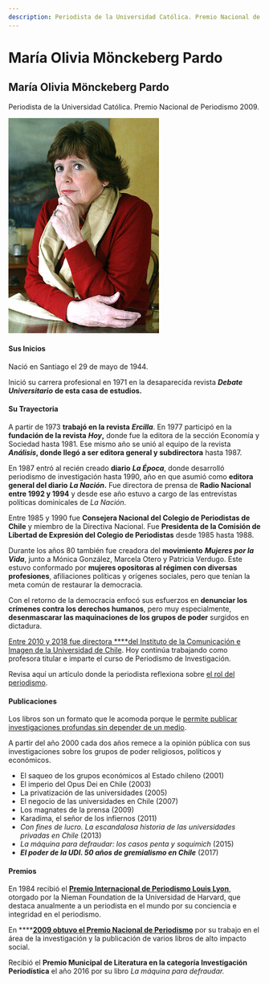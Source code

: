 ```yaml
---
description: Periodista de la Universidad Católica. Premio Nacional de Periodismo 2009.
---
```


# María Olivia Mönckeberg Pardo

## María Olivia Mönckeberg Pardo

Periodista de la Universidad Católica. Premio Nacional de Periodismo 2009.

![Mar&#xED;a Olivia Monckeberg Pardo. Foto: Observatorio Fucatel.](../../.gitbook/assets/monckeberg.jpg)

#### Sus Inicios

Nació en Santiago el 29 de mayo de 1944.

Inició su carrera profesional en 1971 en la desaparecida revista _**Debate Universitario**_ **de esta casa de estudios.**

#### Su Trayectoria

A partir de 1973 **trabajó en la revista** _**Ercilla**_. En 1977 participó en la **fundación de la revista** _**Hoy**_**,** donde fue la editora de la sección Economía y Sociedad hasta 1981. Ese mismo año se unió al equipo de la revista _**Análisis**_**, donde llegó a ser editora general y subdirectora** hasta 1987.

En 1987 entró al recién creado **diario** _**La Época**_, donde desarrolló periodismo de investigación hasta 1990, año en que asumió como **editora general del diario** _**La Nación**_**.** Fue directora de prensa de **Radio Nacional entre 1992 y 1994** y desde ese año estuvo a cargo de las entrevistas políticas dominicales de _La Nación_.

Entre 1985 y 1990 fue **Consejera Nacional del Colegio de Periodistas de Chile** y miembro de la Directiva Nacional. Fue **Presidenta de la Comisión de Libertad de Expresión del Colegio de Periodistas** desde 1985 hasta 1988.

Durante los años 80 también fue creadora del **movimiento** _**Mujeres por la Vida**_, junto a Mónica González, Marcela Otero y Patricia Verdugo. Este estuvo conformado por **mujeres opositoras al régimen con diversas profesiones**, afiliaciones políticas y orígenes sociales, pero que tenían la meta común de restaurar la democracia.

Con el retorno de la democracia enfocó sus esfuerzos en **denunciar los crímenes contra los derechos humanos**, pero muy especialmente, **desenmascarar las maquinaciones de los grupos de poder** surgidos en dictadura.

[Entre 2010 y 2018 fue directora ****del Instituto de la Comunicación e Imagen de la Universidad de Chile](http://www.icei.uchile.cl/instituto/estructura/cuerpo-academico/maria-olivia-monckeberg-pardo). Hoy continúa trabajando como profesora titular e imparte el curso de Periodismo de Investigación. 

Revisa aquí un artículo donde la periodista reflexiona sobre [el rol del periodismo](https://www.intersecciones.org/reaccion/mcdrp-por-maria-olivia-monckeberg/).

#### Publicaciones

Los libros son un formato que le acomoda porque le [permite publicar investigaciones profundas sin depender de un medio](http://www.bncatalogo.cl/htdocs/RC0226622.pdf).

A partir del año 2000 cada dos años remece a la opinión pública con sus investigaciones sobre los grupos de poder religiosos, políticos y económicos.

* El saqueo de los grupos económicos al Estado chileno \(2001\)
* El imperio del Opus Dei en Chile \(2003\)
* La privatización de las universidades \(2005\)
* El negocio de las universidades en Chile \(2007\)
* Los magnates de la prensa \(2009\)
* Karadima, el señor de los infiernos \(2011\)
* _Con fines de lucro. La escandalosa historia de las universidades privadas en Chile_ \(2013\)
* _La máquina para defraudar: los casos penta y soquimich_ \(2015\)
* _**El poder de la UDI. 50 años de gremialismo en Chile**_ \(2017\)

#### Premios

En 1984 recibió el [**Premio Internacional de Periodismo Louis Lyon**](https://nieman.harvard.edu/news/1984/05/1984-louis-lyons-award/), otorgado por la Nieman Foundation de la Universidad de Harvard, que destaca anualmente a un periodista en el mundo por su conciencia e integridad en el periodismo.

En ****[**2009 obtuvo el Premio Nacional de Periodismo**](https://www.uc.cl/es/la-universidad/noticias/30765-maria-olivia-moenckeberg-temeraria-investigadora-tras-los-mecanismos-del-poder) por su trabajo en el área de la investigación y la publicación de varios libros de alto impacto social.

Recibió el **Premio Municipal de Literatura en la categoría Investigación Periodística** el año 2016 por su libro _La máquina para defraudar._



